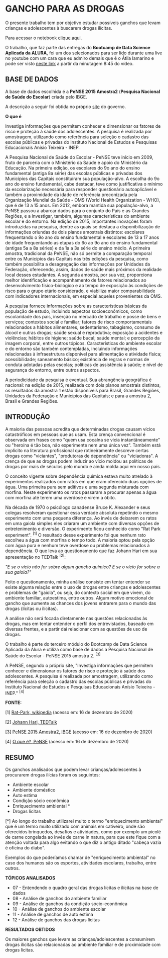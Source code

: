 # **GANCHO PARA AS DROGAS**

O presente trabalho tem por objetivo estudar possíveis ganchos que levam crianças e adolescentes à buscarem drogas ilícitas.

Para acessar o notebook [clique aqui](https://nbviewer.jupyter.org/github/Raoni-Silva/PeNSE_GanchoDrogas/blob/main/PeNSE_GanchoDrogas.ipynb).

O trabalho, que faz parte das entregas do **Bootcamp de Data Science Aplicada da ALURA**, foi um dos selecionados para ser lido durante uma live no youtube com um cara que eu admiro demais que é o Átila Iamarino e pode ser visto [neste link](https://www.youtube.com/watch?v=-3yBVjAKTjg) a partir da minutagem 8:45 do vídeo.

## **BASE DE DADOS**

A base de dados escolhida é a **PeNSE 2015 Amostra2** (**Pesquisa Nacional de Saúde do Escolar**) criada pelo IBGE.

A descrição a seguir foi obtida no próprio [site](https://www.ibge.gov.br/estatisticas/sociais/educacao/9134-pesquisa-nacional-de-saude-do-escolar.html?=&t=o-que-e) do governo.

**O que é**

Investiga informações que permitem conhecer e dimensionar os fatores de risco e proteção à saúde dos adolescentes. A pesquisa é realizada por amostragem, utilizando como referência para seleção o cadastro das escolas públicas e privadas do Instituto Nacional de Estudos e Pesquisas Educacionais Anísio Teixeira - INEP.  

A Pesquisa Nacional de Saúde do Escolar - PeNSE teve início em 2009, fruto de parceria com o Ministério da Saúde e apoio do Ministério da Educação. Na primeira edição, os escolares do 9o ano do ensino fundamental (antiga 8a série) das escolas públicas e privadas dos Municípios das Capitais constituíram sua população-alvo. A escolha do 9o ano do ensino fundamental, cabe destacar, teve como justificativa o mínimo da escolarização necessária para responder questionário autoaplicável e também a proximidade da idade de referência preconizada pela Organização Mundial da Saúde - OMS (World Health Organization - WHO), que é de 13 a 15 anos. Em 2012, embora mantida sua população-alvo, a PeNSE passou a abarcar dados para o conjunto do País e as Grandes Regiões, e a investigar, também, algumas características do ambiente escolar e do entorno. Na edição de 2015, importantes inovações foram introduzidas na pesquisa, dentre as quais se destaca a disponibilização de informações oriundas de dois planos amostrais distintos: escolares frequentando o 9o ano do ensino fundamental e escolares de 13 a 17 anos de idade frequentando as etapas do 6o ao 9o ano do ensino fundamental (antigas 5a a 8a séries) e da 1a a 3a série do ensino médio. A primeira amostra, tradicional da PeNSE, não só permite a comparação temporal entre os Municípios das Capitais nas três edições da pesquisa, como também possibilita a desagregação das informações por Unidades da Federação, oferecendo, assim, dados de saúde mais próximos da realidade local desses estudantes. A segunda amostra, por sua vez, proporciona melhor identificação e acompanhamento de fatores relacionados ao desenvolvimento físico-biológico e ao tempo de exposição às condições de risco para o grupo etário considerado, e viabiliza maior comparabilidade com indicadores internacionais, em especial aqueles provenientes da OMS.

A pesquisa fornece informações sobre as características básicas da população de estudo, incluindo aspectos socioeconômicos, como escolaridade dos pais, inserção no mercado de trabalho e posse de bens e serviços; contextos social e familiar; fatores de risco comportamentais relacionados a hábitos alimentares, sedentarismo, tabagismo, consumo de álcool e outras drogas; saúde sexual e reprodutiva; exposição a acidentes e violências; hábitos de higiene; saúde bucal; saúde mental; e percepção da imagem corporal, entre outros tópicos. Características do ambiente escolar e do entorno são também contempladas, incluindo informações relacionadas à infraestrutura disponível para alimentação e atividade física; acessibilidade; saneamento básico; existência de regras e normas de conduta adotadas pelas escolas; políticas de assistência à saúde; e nível de segurança do entorno, entre outros aspectos.

A periodicidade da pesquisa é eventual. Sua abrangência geográfica é nacional: na edição de 2015, realizada com dois planos amostrais distintos, os resultados da amostra 1 estão disponíveis para Brasil, Grandes Regiões, Unidades da Federação e Municípios das Capitais; e para a amostra 2, Brasil e Grandes Regiões.

## **INTRODUÇÃO**

A maioria das pessoas acredita que determinadas drogas causam vícios catastróficos em pessoas que as usam. Esta crença convencional é observada em frases como "quem usa cocaína se vicia instantâneamente" ou "heroína é tão boa, não experimente nem uma única vez". Também está implícito na literatura profissional que rotineiramente descreve certas drogas como "viciantes", "produtoras de dependência" ou "viciadoras". A crença de que as drogas podem induzir ao vício moldou as políticas de drogas por mais de séculos pelo mundo e ainda molda aqui em nosso país.

O conceito vigente sobre dependência química estava muito atrelado à experimentos realizados com ratos em que eram oferecido duas opções de água. Uma primeira pura sem aditivos e uma segunda misturada com morfina. Neste experimento os ratos passaram a procurar apenas a água com morfina até terem uma overdose e virem a óbito.

Na década de 1970 o psicólogo canadense Bruce K. Alexander e seus colegas resolveram questionar essa verdade absoluta repetindo o mesmo experimento com uma pequena diferença. Ao invés de deixarem os ratos em uma gaiola simples eles criaram um ambiente com diversas opções de entretenimento e diversão. O experimento ficou conhecido como "Rat Park experiment". <sup>[1]</sup> O resultado desse experimento foi que nenhum rato escolheu a água com morfina o tempo todo. A maioria optou pela opção com água pura e nenhum teve overdose ou problemas relacionados à dependência. O que leva ao questionamento que faz Johann Hari em sua apresentação no TEDTalk <sup>[2]</sup>: 

<i>"E se o vício não for sobre algum gancho químico? E se o vício for sobre a sua gaiola?"</i>

Feito o questionamento, minha análise consiste em tentar entender se existe alguma relação entre o uso de drogas entre crianças e adolescentes e problemas de "gaiola", ou seja, do contexto social em que vivem, do ambiente familiar, autoestima, entre outros. Algum motivo emocional de gancho que aumente as chances dos jovens entrarem para o mundo das drogas (lícitas ou ilícitas).

A análise não será focada diretamente nas questões relacionadas às drogas, mas em tentar entender o perfil dos entrevistados, baseado em diversas frentes, e a partir daí relacionar com as questões de uso de drogas.

O trabalho é parte do terceiro módulo do Bootcamp de Data Science Aplicada da Alura e utiliza como base de dados a Pesquisa Nacional de Saúde do Escolar - PeNSE 2015 amostra 2. <sup>[3]</sup>

A PeNSE, segundo o próprio site, "Investiga informações que permitem conhecer e dimensionar os fatores de risco e proteção à saúde dos adolescentes. A pesquisa é realizada por amostragem, utilizando como referência para seleção o cadastro das escolas públicas e privadas do Instituto Nacional de Estudos e Pesquisas Educacionais Anísio Teixeira - INEP." <sup>[4]</sup> 

**FONTE:**

[1] [Rat-Park, wikipedia](https://en.wikipedia.org/wiki/Rat_Park)   (acesso em: 16 de dezembro de 2020)

[2] [Johann Hari, TEDTalk](https://www.youtube.com/watch?v=PY9DcIMGxMs)

[3] [PeNSE 2015 Amostra2, IBGE](https://www.ibge.gov.br/estatisticas/downloads-estatisticas.html?caminho=pense/2015/microdados/)    (acesso em: 16 de dezembro de 2020)

[4] [O que é?, PeNSE](https://www.ibge.gov.br/estatisticas/sociais/educacao/9134-pesquisa-nacional-de-saude-do-escolar.html?=&t=o-que-e)   (acesso em: 16 de dezembro de 2020)

## **RESUMO**

Os ganchos analisados que podem levar crianças/adolescentes à procurarem drogas ilícias foram os seguintes:

- Ambiente escolar
- Ambiente doméstico
- Auto estima
- Condição sócio econômica
- Enriquecimento ambiental *
- Drogas lícitas

[*] Ao longo do trabalho utilizarei muito o termo "enriquecimento ambiental" que é um termo muito utilizado com animais em cativeiro, onde são oferecidos brinquedos, desafios e atividades, como por exemplo um picolé de carne congelada ao invés de carne in natura, para que este fique com a atenção voltada para algo evitando o que diz o antigo ditado "cabeça vazia é oficina do diabo".

Exemplos do que poderíamos chamar de "enriquecimento ambiental" no caso dos humanos são os esportes, atividades escolares, trabalho, entre outros. 


**TÓPICOS ANALISADOS**

- 07 - Entendendo o quadro geral das drogas lícitas e ilícitas na base de dados
- 08 - Análise de ganchos do ambiente familiar
- 09 - Análise de ganchos da condição sócio-econômica
- 10 - Análise de ganchos do ambiente escolar
- 11 - Análise de ganchos de auto estima
- 12 - Análise de ganchos das drogas lícitas

**RESULTADOS OBTIDOS**

Os maiores ganchos que levam as crianças/adolescentes a consumirem drogas ilícitas são relacionadas ao ambiente familiar e de proximidade com drogas lícitas.
